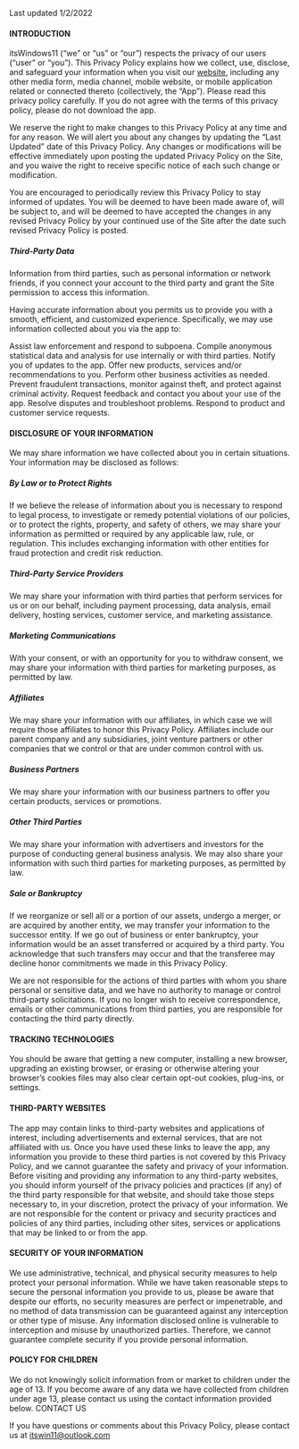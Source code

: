 Last updated 1/2/2022

#### INTRODUCTION

itsWindows11 (“we” or “us” or “our”) respects the privacy of our users (“user” or “you”). This Privacy Policy explains how we collect, use, disclose, and safeguard your information when you visit our [website](itswin11.netlify.app), including any other media form, media channel, mobile website, or mobile application related or connected thereto (collectively, the “App”). Please read this privacy policy carefully. If you do not agree with the terms of this privacy policy, please do not download the app.

We reserve the right to make changes to this Privacy Policy at any time and for any reason. We will alert you about any changes by updating the “Last Updated” date of this Privacy Policy. Any changes or modifications will be effective immediately upon posting the updated Privacy Policy on the Site, and you waive the right to receive specific notice of each such change or modification.

You are encouraged to periodically review this Privacy Policy to stay informed of updates. You will be deemed to have been made aware of, will be subject to, and will be deemed to have accepted the changes in any revised Privacy Policy by your continued use of the Site after the date such revised Privacy Policy is posted.

##### Third-Party Data

Information from third parties, such as personal information or network friends, if you connect your account to the third party and grant the Site permission to access this information.

Having accurate information about you permits us to provide you with a smooth, efficient, and customized experience. Specifically, we may use information collected about you via the app to:

Assist law enforcement and respond to subpoena.
Compile anonymous statistical data and analysis for use internally or with third parties.
Notify you of updates to the app.
Offer new products, services and/or recommendations to you.
Perform other business activities as needed.
Prevent fraudulent transactions, monitor against theft, and protect against criminal activity.
Request feedback and contact you about your use of the app.
Resolve disputes and troubleshoot problems.
Respond to product and customer service requests.

#### DISCLOSURE OF YOUR INFORMATION

We may share information we have collected about you in certain situations. Your information may be disclosed as follows:

##### By Law or to Protect Rights

If we believe the release of information about you is necessary to respond to legal process, to investigate or remedy potential violations of our policies, or to protect the rights, property, and safety of others, we may share your information as permitted or required by any applicable law, rule, or regulation. This includes exchanging information with other entities for fraud protection and credit risk reduction.

##### Third-Party Service Providers

We may share your information with third parties that perform services for us or on our behalf, including payment processing, data analysis, email delivery, hosting services, customer service, and marketing assistance.

##### Marketing Communications

With your consent, or with an opportunity for you to withdraw consent, we may share your information with third parties for marketing purposes, as permitted by law.

##### Affiliates

We may share your information with our affiliates, in which case we will require those affiliates to honor this Privacy Policy. Affiliates include our parent company and any subsidiaries, joint venture partners or other companies that we control or that are under common control with us.

##### Business Partners

We may share your information with our business partners to offer you certain products, services or promotions.

##### Other Third Parties

We may share your information with advertisers and investors for the purpose of conducting general business analysis. We may also share your information with such third parties for marketing purposes, as permitted by law.

##### Sale or Bankruptcy

If we reorganize or sell all or a portion of our assets, undergo a merger, or are acquired by another entity, we may transfer your information to the successor entity. If we go out of business or enter bankruptcy, your information would be an asset transferred or acquired by a third party. You acknowledge that such transfers may occur and that the transferee may decline honor commitments we made in this Privacy Policy.

We are not responsible for the actions of third parties with whom you share personal or sensitive data, and we have no authority to manage or control third-party solicitations. If you no longer wish to receive correspondence, emails or other communications from third parties, you are responsible for contacting the third party directly.

#### TRACKING TECHNOLOGIES

You should be aware that getting a new computer, installing a new browser, upgrading an existing browser, or erasing or otherwise altering your browser’s cookies files may also clear certain opt-out cookies, plug-ins, or settings.

#### THIRD-PARTY WEBSITES

The app may contain links to third-party websites and applications of interest, including advertisements and external services, that are not affiliated with us. Once you have used these links to leave the app, any information you provide to these third parties is not covered by this Privacy Policy, and we cannot guarantee the safety and privacy of your information. Before visiting and providing any information to any third-party websites, you should inform yourself of the privacy policies and practices (if any) of the third party responsible for that website, and should take those steps necessary to, in your discretion, protect the privacy of your information. We are not responsible for the content or privacy and security practices and policies of any third parties, including other sites, services or applications that may be linked to or from the app.

#### SECURITY OF YOUR INFORMATION

We use administrative, technical, and physical security measures to help protect your personal information. While we have taken reasonable steps to secure the personal information you provide to us, please be aware that despite our efforts, no security measures are perfect or impenetrable, and no method of data transmission can be guaranteed against any interception or other type of misuse. Any information disclosed online is vulnerable to interception and misuse by unauthorized parties. Therefore, we cannot guarantee complete security if you provide personal information.

#### POLICY FOR CHILDREN

We do not knowingly solicit information from or market to children under the age of 13. If you become aware of any data we have collected from children under age 13, please contact us using the contact information provided below.
CONTACT US

If you have questions or comments about this Privacy Policy, please contact us at itswin11@outlook.com
